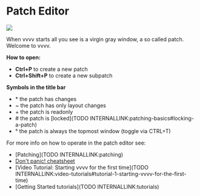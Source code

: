 # Patch Editor


![](~/img/vvvv_patch.png "")   



When vvvv starts all you see is a virgin gray window, a so called patch. Welcome to vvvv.  

**How to open:**  
* **Ctrl+P** to create a new patch  
* **Ctrl+Shift+P** to create a new subpatch  

**Symbols in the title bar**  
* \* the patch has changes  
* \~ the patch has only layout changes  
* \+ the patch is readonly  
* \# the patch is [locked](TODO INTERNALLINK:patching-basics#locking-a-patch)  
* ° the patch is always the topmost window (toggle via CTRL+T)  

For more info on how to operate in the patch editor see:  
* [Patching](TODO INTERNALLINK:patching)  
* <a href="https://vvvv.org/contribution/dont-panic-the-noobs-guide-to-vvvv" class="extURL contribution" target="_blank">Don't panic! cheatsheet</a>  
* [Video Tutorial: Starting vvvv for the first time](TODO INTERNALLINK:video-tutorials#tutorial-1-starting-vvvv-for-the-first-time)  
* [Getting Started tutorials](TODO INTERNALLINK:tutorials)  




